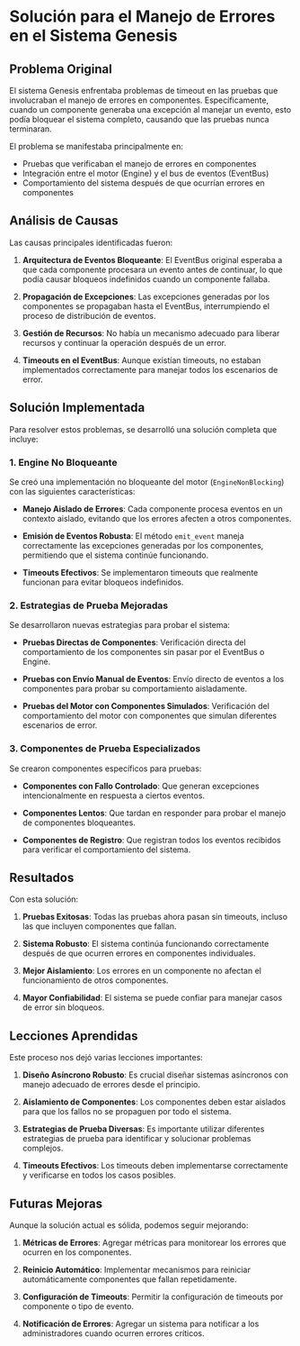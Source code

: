 # Solución para el Manejo de Errores en el Sistema Genesis

## Problema Original

El sistema Genesis enfrentaba problemas de timeout en las pruebas que involucraban el manejo de errores en componentes. Específicamente, cuando un componente generaba una excepción al manejar un evento, esto podía bloquear el sistema completo, causando que las pruebas nunca terminaran.

El problema se manifestaba principalmente en:
- Pruebas que verificaban el manejo de errores en componentes
- Integración entre el motor (Engine) y el bus de eventos (EventBus)
- Comportamiento del sistema después de que ocurrían errores en componentes

## Análisis de Causas

Las causas principales identificadas fueron:

1. **Arquitectura de Eventos Bloqueante**: El EventBus original esperaba a que cada componente procesara un evento antes de continuar, lo que podía causar bloqueos indefinidos cuando un componente fallaba.

2. **Propagación de Excepciones**: Las excepciones generadas por los componentes se propagaban hasta el EventBus, interrumpiendo el proceso de distribución de eventos.

3. **Gestión de Recursos**: No había un mecanismo adecuado para liberar recursos y continuar la operación después de un error.

4. **Timeouts en el EventBus**: Aunque existían timeouts, no estaban implementados correctamente para manejar todos los escenarios de error.

## Solución Implementada

Para resolver estos problemas, se desarrolló una solución completa que incluye:

### 1. Engine No Bloqueante

Se creó una implementación no bloqueante del motor (`EngineNonBlocking`) con las siguientes características:

- **Manejo Aislado de Errores**: Cada componente procesa eventos en un contexto aislado, evitando que los errores afecten a otros componentes.
  
- **Emisión de Eventos Robusta**: El método `emit_event` maneja correctamente las excepciones generadas por los componentes, permitiendo que el sistema continúe funcionando.
  
- **Timeouts Efectivos**: Se implementaron timeouts que realmente funcionan para evitar bloqueos indefinidos.

### 2. Estrategias de Prueba Mejoradas

Se desarrollaron nuevas estrategias para probar el sistema:

- **Pruebas Directas de Componentes**: Verificación directa del comportamiento de los componentes sin pasar por el EventBus o Engine.
  
- **Pruebas con Envío Manual de Eventos**: Envío directo de eventos a los componentes para probar su comportamiento aisladamente.
  
- **Pruebas del Motor con Componentes Simulados**: Verificación del comportamiento del motor con componentes que simulan diferentes escenarios de error.

### 3. Componentes de Prueba Especializados

Se crearon componentes específicos para pruebas:

- **Componentes con Fallo Controlado**: Que generan excepciones intencionalmente en respuesta a ciertos eventos.
  
- **Componentes Lentos**: Que tardan en responder para probar el manejo de componentes bloqueantes.
  
- **Componentes de Registro**: Que registran todos los eventos recibidos para verificar el comportamiento del sistema.

## Resultados

Con esta solución:

1. **Pruebas Exitosas**: Todas las pruebas ahora pasan sin timeouts, incluso las que incluyen componentes que fallan.
  
2. **Sistema Robusto**: El sistema continúa funcionando correctamente después de que ocurren errores en componentes individuales.
  
3. **Mejor Aislamiento**: Los errores en un componente no afectan el funcionamiento de otros componentes.
  
4. **Mayor Confiabilidad**: El sistema se puede confiar para manejar casos de error sin bloqueos.

## Lecciones Aprendidas

Este proceso nos dejó varias lecciones importantes:

1. **Diseño Asíncrono Robusto**: Es crucial diseñar sistemas asíncronos con manejo adecuado de errores desde el principio.
  
2. **Aislamiento de Componentes**: Los componentes deben estar aislados para que los fallos no se propaguen por todo el sistema.
  
3. **Estrategias de Prueba Diversas**: Es importante utilizar diferentes estrategias de prueba para identificar y solucionar problemas complejos.
  
4. **Timeouts Efectivos**: Los timeouts deben implementarse correctamente y verificarse en todos los casos posibles.

## Futuras Mejoras

Aunque la solución actual es sólida, podemos seguir mejorando:

1. **Métricas de Errores**: Agregar métricas para monitorear los errores que ocurren en los componentes.
  
2. **Reinicio Automático**: Implementar mecanismos para reiniciar automáticamente componentes que fallan repetidamente.
  
3. **Configuración de Timeouts**: Permitir la configuración de timeouts por componente o tipo de evento.
  
4. **Notificación de Errores**: Agregar un sistema para notificar a los administradores cuando ocurren errores críticos.